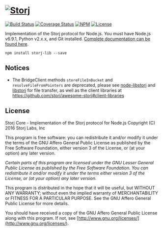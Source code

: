 [![Storj](https://nodei.co/npm/storj-lib.png?downloads=true)](http://storj.github.io/core)
==========================================================================================

[![Build Status](https://img.shields.io/travis/storj/core.svg?style=flat-square)](https://travis-ci.org/storj/core)
[![Coverage Status](https://img.shields.io/coveralls/Storj/core.svg?style=flat-square)](https://coveralls.io/r/Storj/core)
[![NPM](https://img.shields.io/npm/v/storj-lib.svg?style=flat-square)](https://www.npmjs.com/package/storj-lib)
[![License](https://img.shields.io/badge/license-AGPL3.0-blue.svg?style=flat-square)](https://raw.githubusercontent.com/storj/core/master/LICENSE)

Implementation of the Storj protocol for Node.js. You must have Node.js v6.9.1, Python v2.x.x,
and Git installed. [Complete documentation can be found here](http://storj.github.io/core).

```
npm install storj-lib --save
```

Notices
-------
- The BridgeClient methods  `storeFileInBucket` and `resolveFileFromPointers` are deprecated, please see [node-libstorj](https://github.com/storj/node-libstorj) and [libstorj](https://github.com/storj/libstorj) for file transfer, as well as the client libraries at https://github.com/storj/awesome-storj#client-libraries

License
-------

Storj Core - Implementation of the Storj protocol for Node.js
Copyright (C) 2016  Storj Labs, Inc

This program is free software: you can redistribute it and/or modify
it under the terms of the GNU Affero General Public License as published
by the Free Software Foundation, either version 3 of the License, or
(at your option) any later version.

*Certain parts of this program are licensed under the GNU Lesser General
Public License as published by the Free Software Foundation. You can
redistribute it and/or modify it under the terms either version 3 of the
License, or (at your option) any later version.*

This program is distributed in the hope that it will be useful,
but WITHOUT ANY WARRANTY; without even the implied warranty of
MERCHANTABILITY or FITNESS FOR A PARTICULAR PURPOSE.  See the
GNU Affero General Public License for more details.

You should have received a copy of the GNU Affero General Public License
along with this program.  If not, see
[http://www.gnu.org/licenses/](http://www.gnu.org/licenses/).
